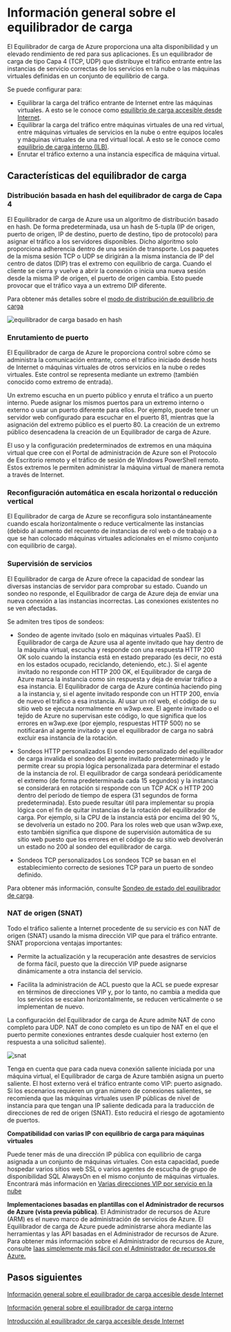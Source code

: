 <properties 
   pageTitle="Información general sobre el Equilibrador de carga de Azure | Microsoft Azure"
   description="Información general sobre las características, la arquitectura y la implementación del Equilibrador de carga de Azure Ayuda a comprender cómo funciona el equilibrador de carga y a sacarle provecho en la nube."
   services="load-balancer"
   documentationCenter="na"
   authors="joaoma"
   manager="adinah"
   editor="tysonn" />
<tags 
   ms.service="load-balancer"
   ms.devlang="na"
   ms.topic="article"
   ms.tgt_pltfrm="na"
   ms.workload="infrastructure-services"
   ms.date="05/01/2015"
   ms.author="joaoma" />


# Información general sobre el equilibrador de carga 
El Equilibrador de carga de Azure proporciona una alta disponibilidad y un elevado rendimiento de red para sus aplicaciones. Es un equilibrador de carga de tipo Capa 4 (TCP, UDP) que distribuye el tráfico entrante entre las instancias de servicio correctas de los servicios en la nube o las máquinas virtuales definidas en un conjunto de equilibrio de carga.
 
Se puede configurar para:

- Equilibrar la carga del tráfico entrante de Internet entre las máquinas virtuales. A esto se le conoce como [equilibrio de carga accesible desde Internet](load-balancer-overview.md).
- Equilibrar la carga del tráfico entre máquinas virtuales de una red virtual, entre máquinas virtuales de servicios en la nube o entre equipos locales y máquinas virtuales de una red virtual local. A esto se le conoce como [equilibrio de carga interno (ILB)](load-balancer-internal-overview.md).
- 	Enrutar el tráfico externo a una instancia específica de máquina virtual.


## Características del equilibrador de carga

### Distribución basada en hash del equilibrador de carga de Capa 4

El Equilibrador de carga de Azure usa un algoritmo de distribución basado en hash. De forma predeterminada, usa un hash de 5-tupla (IP de origen, puerto de origen, IP de destino, puerto de destino, tipo de protocolo) para asignar el tráfico a los servidores disponibles. Dicho algoritmo solo proporciona adherencia dentro de una sesión de transporte. Los paquetes de la misma sesión TCP o UDP se dirigirán a la misma instancia de IP del centro de datos (DIP) tras el extremo con equilibrio de carga. Cuando el cliente se cierra y vuelve a abrir la conexión o inicia una nueva sesión desde la misma IP de origen, el puerto de origen cambia. Esto puede provocar que el tráfico vaya a un extremo DIP diferente.


Para obtener más detalles sobre el [modo de distribución de equilibrio de carga](load-balancer-distribution-mode.md)

![equilibrador de carga basado en hash](./media/load-balancer-overview/load-balancer-distribution.png)

### Enrutamiento de puerto

El Equilibrador de carga de Azure le proporciona control sobre cómo se administra la comunicación entrante, como el tráfico iniciado desde hosts de Internet o máquinas virtuales de otros servicios en la nube o redes virtuales. Este control se representa mediante un extremo (también conocido como extremo de entrada).

Un extremo escucha en un puerto público y enruta el tráfico a un puerto interno. Puede asignar los mismos puertos para un extremo interno o externo o usar un puerto diferente para ellos. Por ejemplo, puede tener un servidor web configurado para escuchar en el puerto 81, mientras que la asignación del extremo público es el puerto 80. La creación de un extremo público desencadena la creación de un Equilibrador de carga de Azure.

El uso y la configuración predeterminados de extremos en una máquina virtual que cree con el Portal de administración de Azure son el Protocolo de Escritorio remoto y el tráfico de sesión de Windows PowerShell remoto. Estos extremos le permiten administrar la máquina virtual de manera remota a través de Internet.


### Reconfiguración automática en escala horizontal o reducción vertical

El Equilibrador de carga de Azure se reconfigura solo instantáneamente cuando escala horizontalmente o reduce verticalmente las instancias (debido al aumento del recuento de instancias de rol web o de trabajo o a que se han colocado máquinas virtuales adicionales en el mismo conjunto con equilibrio de carga).


### Supervisión de servicios
El Equilibrador de carga de Azure ofrece la capacidad de sondear las diversas instancias de servidor para comprobar su estado. Cuando un sondeo no responde, el Equilibrador de carga de Azure deja de enviar una nueva conexión a las instancias incorrectas. Las conexiones existentes no se ven afectadas.

Se admiten tres tipos de sondeos:
 
- Sondeo de agente invitado (solo en máquinas virtuales PaaS). El Equilibrador de carga de Azure usa al agente invitado que hay dentro de la máquina virtual, escucha y responde con una respuesta HTTP 200 OK solo cuando la instancia está en estado preparado (es decir, no está en los estados ocupado, reciclando, deteniendo, etc.). Si el agente invitado no responde con HTTP 200 OK, el Equilibrador de carga de Azure marca la instancia como sin respuesta y deja de enviar tráfico a esa instancia. El Equilibrador de carga de Azure continúa haciendo ping a la instancia y, si el agente invitado responde con un HTTP 200, envía de nuevo el tráfico a esa instancia. Al usar un rol web, el código de su sitio web se ejecuta normalmente en w3wp.exe. El agente invitado o el tejido de Azure no supervisan este código, lo que significa que los errores en w3wp.exe (por ejemplo, respuestas HTTP 500) no se notificarán al agente invitado y que el equilibrador de carga no sabrá excluir esa instancia de la rotación.

- Sondeos HTTP personalizados El sondeo personalizado del equilibrador de carga invalida el sondeo del agente invitado predeterminado y le permite crear su propia lógica personalizada para determinar el estado de la instancia de rol. El equilibrador de carga sondeará periódicamente el extremo (de forma predeterminada cada 15 segundos) y la instancia se considerará en rotación si responde con un TCP ACK o HTTP 200 dentro del período de tiempo de espera (31 segundos de forma predeterminada). Esto puede resultar útil para implementar su propia lógica con el fin de quitar instancias de la rotación del equilibrador de carga. Por ejemplo, si la CPU de la instancia está por encima del 90 %, se devolvería un estado no 200. Para los roles web que usan w3wp.exe, esto también significa que dispone de supervisión automática de su sitio web puesto que los errores en el código de su sitio web devolverán un estado no 200 al sondeo del equilibrador de carga.

- Sondeos TCP personalizados Los sondeos TCP se basan en el establecimiento correcto de sesiones TCP para un puerto de sondeo definido.

Para obtener más información, consulte [Sondeo de estado del equilibrador de carga](https://msdn.microsoft.com/library/azure/jj151530.aspx).

### NAT de origen (SNAT)


Todo el tráfico saliente a Internet procedente de su servicio es con NAT de origen (SNAT) usando la misma dirección VIP que para el tráfico entrante. SNAT proporciona ventajas importantes:

- Permite la actualización y la recuperación ante desastres de servicios de forma fácil, puesto que la dirección VIP puede asignarse dinámicamente a otra instancia del servicio.

- Facilita la administración de ACL puesto que la ACL se puede expresar en términos de direcciones VIP y, por lo tanto, no cambia a medida que los servicios se escalan horizontalmente, se reducen verticalmente o se implementan de nuevo.

La configuración del Equilibrador de carga de Azure admite NAT de cono completo para UDP. NAT de cono completo es un tipo de NAT en el que el puerto permite conexiones entrantes desde cualquier host externo (en respuesta a una solicitud saliente).

![snat](./media/load-balancer-overview/load-balancer-snat.png)

Tenga en cuenta que para cada nueva conexión saliente iniciada por una máquina virtual, el Equilibrador de carga de Azure también asigna un puerto saliente. El host externo verá el tráfico entrante como VIP: puerto asignado. Si los escenarios requieren un gran número de conexiones salientes, se recomienda que las máquinas virtuales usen IP públicas de nivel de instancia para que tengan una IP saliente dedicada para la traducción de direcciones de red de origen (SNAT). Esto reducirá el riesgo de agotamiento de puertos.

**Compatibilidad con varias IP con equilibrio de carga para máquinas virtuales**

Puede tener más de una dirección IP pública con equilibrio de carga asignada a un conjunto de máquinas virtuales. Con esta capacidad, puede hospedar varios sitios web SSL o varios agentes de escucha de grupo de disponibilidad SQL AlwaysOn en el mismo conjunto de máquinas virtuales. Encontrará más información en [Varias direcciones VIP por servicio en la nube](load-balancer-multivip.md)

**Implementaciones basadas en plantillas con el Administrador de recursos de Azure (vista previa pública)**. El Administrador de recursos de Azure (ARM) es el nuevo marco de administración de servicios de Azure. El Equilibrador de carga de Azure puede administrarse ahora mediante las herramientas y las API basadas en el Administrador de recursos de Azure. Para obtener más información sobre el Administrador de recursos de Azure, consulte [Iaas simplemente más fácil con el Administrador de recursos de Azure.](http://azure.microsoft.com/blog/2015/04/29/iaas-just-got-easier-again/)


## Pasos siguientes

[Información general sobre el equilibrador de carga accesible desde Internet](load-balancer-internet-overview.md)

[Información general sobre el equilibrador de carga interno](load-balancer-internal-overview.md)

[Introducción al equilibrador de carga accesible desde Internet](load-balancer-internet-getstarted.md)
 

<!---HONumber=July15_HO2-->